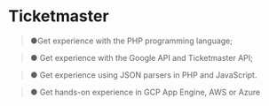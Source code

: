 # Ticketmaster

> ●Get experience with the PHP programming language;

> ● Get experience with the Google API and Ticketmaster API;

> ● Get experience using JSON parsers in PHP and JavaScript.

> ● Get hands-on experience in GCP App Engine, AWS or Azure
